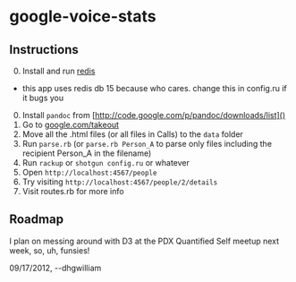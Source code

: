 # google-voice-stats

## Instructions

0. Install and run [redis](http://redis.io)
  * this app uses redis db 15 because who cares. change this in config.ru if it bugs you
0. Install `pandoc` from [http://code.google.com/p/pandoc/downloads/list]()
0. Go to [google.com/takeout]()
1. Move all the .html files (or all files in Calls) to the `data` folder
2. Run `parse.rb` (or `parse.rb Person_A` to parse only files including the recipient Person_A in the filename)
3. Run `rackup` or `shotgun config.ru` or whatever
4. Open `http://localhost:4567/people`
5. Try visiting `http://localhost:4567/people/2/details`
6. Visit routes.rb for more info

## Roadmap

I plan on messing around with D3 at the PDX Quantified Self meetup next week, so, uh, funsies!

09/17/2012, --dhgwilliam
